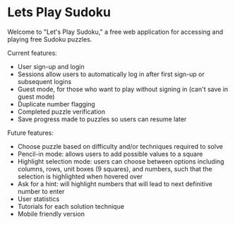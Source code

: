 # Lets Play Sudoku

Welcome to "Let's Play Sudoku," a free web application for accessing and playing free Sudoku puzzles. 

Current features:
- User sign-up and login
- Sessions allow users to automatically log in after first sign-up or subsequent logins
- Guest mode, for those who want to play without signing in (can't save in guest mode)
- Duplicate number flagging
- Completed puzzle verification
- Save progress made to puzzles so users can resume later

Future features:
- Choose puzzle based on difficulty and/or techniques required to solve
- Pencil-in mode: allows users to add possible values to a square
- Highlight selection mode: users can choose between options including columns, rows, unit boxes (9 squares), and numbers, such that the selection is highlighted when hovered over
- Ask for a hint: will highlight numbers that will lead to next definitive number to enter
- User statistics
- Tutorials for each solution technique
- Mobile friendly version